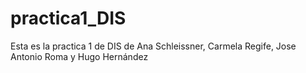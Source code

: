 # practica1_DIS
Esta es la practica 1 de DIS de Ana Schleissner, Carmela Regife, Jose Antonio Roma y Hugo Hernández
